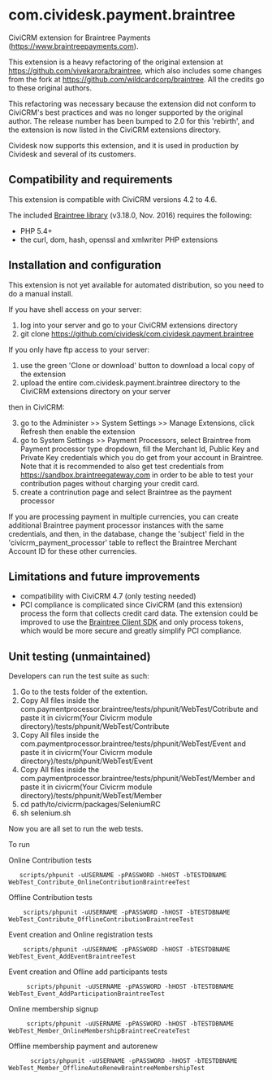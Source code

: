 # com.cividesk.payment.braintree

CiviCRM extension for Braintree Payments (https://www.braintreepayments.com).

This extension is a heavy refactoring of the original extension at https://github.com/vivekarora/braintree, which also includes some changes from the fork at https://github.com/wildcardcorp/braintree. All the credits go to these original authors.

This refactoring was necessary because the extension did not conform to CiviCRM's best practices and was no longer supported by the original author. The release number has been bumped to 2.0 for this 'rebirth', and the extension is now listed in the CiviCRM extensions directory.

Cividesk now supports this extension, and it is used in production by Cividesk and several of its customers.

## Compatibility and requirements

This extension is compatible with CiviCRM versions 4.2 to 4.6.

The included [Braintree library](https://github.com/braintree/braintree_php) (v3.18.0, Nov. 2016) requires the following:
* PHP 5.4+
* the curl, dom, hash, openssl and xmlwriter PHP extensions

## Installation and configuration

This extension is not yet available for automated distribution, so you need to do a manual install.

If you have shell access on your server:

1. log into your server and go to your CiviCRM extensions directory
2. git clone https://github.com/cividesk/com.cividesk.payment.braintree

If you only have ftp access to your server:

1. use the green 'Clone or download' button to download a local copy of the extension
2. upload the entire com.cividesk.payment.braintree directory to the CiviCRM extensions directory on your server

then in CivICRM:

3. go to the Administer >> System Settings >> Manage Extensions, click Refresh then enable the extension
4. go to System Settings >> Payment Processors, select Braintree from Payment processor type dropdown, fill the Merchant Id, Public Key and Private Key credentials which you do get from your account in Braintree. Note that it is recommended to also get test credentials from https://sandbox.braintreegateway.com in order to be able to test your contribution pages without charging your credit card.
5. create a contrinution page and select Braintree as the payment processor

If you are processing payment in multiple currencies, you can create additional Braintree payment processor instances with the same credentials, and then, in the database, change the 'subject' field in the 'civicrm_payment_processor' table to reflect the Braintree Merchant Account ID for these other currencies.

## Limitations and future improvements

* compatibility with CiviCRM 4.7 (only testing needed)
* PCI compliance is complicated since CiviCRM (and this extension) process the form that collects credit card data. The extension could be improved to use the [Braintree Client SDK](https://developers.braintreepayments.com/guides/client-sdk/setup/javascript/v3) and only process tokens, which would be more secure and greatly simplify PCI compliance.

## Unit testing (unmaintained)

Developers can run the test suite as such:

1. Go to the tests folder of the extention.
2. Copy All files inside the com.paymentprocessor.braintree/tests/phpunit/WebTest/Cotribute and paste it in civicrm(Your Civicrm module directory)/tests/phpunit/WebTest/Contribute
3. Copy All files inside the com.paymentprocessor.braintree/tests/phpunit/WebTest/Event and paste it in civicrm(Your Civicrm module directory)/tests/phpunit/WebTest/Event  
4. Copy All files inside the com.paymentprocessor.braintree/tests/phpunit/WebTest/Member and paste it in civicrm(Your Civicrm module directory)/tests/phpunit/WebTest/Member   
5. cd path/to/civicrm/packages/SeleniumRC 
6. sh selenium.sh

Now you are all set to run the web tests.

To run 

Online Contribution tests

       scripts/phpunit -uUSERNAME -pPASSWORD -hHOST -bTESTDBNAME WebTest_Contribute_OnlineContributionBraintreeTest

Offline Contribution tests

        scripts/phpunit -uUSERNAME -pPASSWORD -hHOST -bTESTDBNAME WebTest_Contribute_OfflineContributionBraintreeTest


 Event creation and Online registration tests

        scripts/phpunit -uUSERNAME -pPASSWORD -hHOST -bTESTDBNAME WebTest_Event_AddEventBraintreeTest


 Event creation and Ofline  add participants tests

       	 scripts/phpunit -uUSERNAME -pPASSWORD -hHOST -bTESTDBNAME WebTest_Event_AddParticipationBraintreeTest


 Online membership signup

         scripts/phpunit -uUSERNAME -pPASSWORD -hHOST -bTESTDBNAME  WebTest_Member_OnlineMembershipBraintreeCreateTest

 Offline membership payment and autorenew
 
          scripts/phpunit -uUSERNAME -pPASSWORD -hHOST -bTESTDBNAME WebTest_Member_OfflineAutoRenewBraintreeMembershipTest
